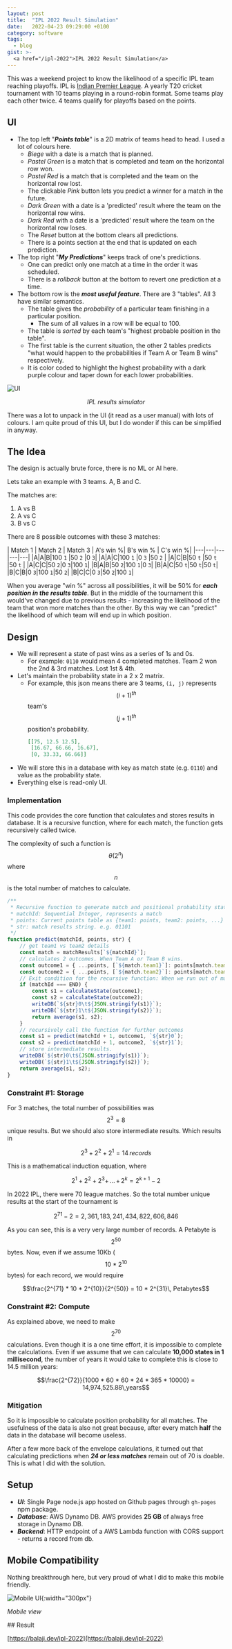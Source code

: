 ```yaml
---
layout: post
title:  "IPL 2022 Result Simulation"
date:   2022-04-23 09:29:00 +0100
category: software
tags:
  - blog
gist: >-
  <a href="/ipl-2022">IPL 2022 Result Simulation</a>
---
```

This was a weekend project to know the likelihood of a specific IPL team reaching playoffs. IPL is [Indian Premier League](https://en.wikipedia.org/wiki/Indian_Premier_League). A yearly T20 cricket tournament with 10 teams playing in a round-robin format. Some teams play each other twice. 4 teams qualify for playoffs based on the points.

## UI
- The top left "***Points table***" is  a 2D matrix of teams head to head. I used a lot of colours here.
  - *Biege* with a date is a match that is planned.
  - *Pastel Green* is a match that is completed and team on the horizontal row won.
  - *Pastel Red* is a match that is completed and the team on the horizontal row lost.
  - The clickable *Pink* button lets you predict a winner for a match in the future.
  - *Dark Green* with a date is a 'predicted' result where the team on the horizontal row wins.
  - *Dark Red* with a date is a 'predicted' result where the team on the horizontal row loses.
  - The *Reset* button at the bottom clears all predictions.
  - There is a points section at the end that is updated on each prediction.
- The top right "***My Predictions***" keeps track of one's predictions.
  - One can predict only one match at a time in the order it was scheduled.
  - There is a *rollback* button at the bottom to revert one prediction at a time.
- The bottom row is the ***most useful feature***. There are 3 "tables". All 3 have similar semantics.
  - The table gives the *probability* of a particular team finishing in a particular position.
    - The sum of all values in a row will be equal to 100.
  - The table is *sorted* by each team's "highest probable position in the table".
  - The first table is the current situation, the other 2 tables predicts "what would happen to the probabilities if Team A or Team B wins" respectively.
  - It is color coded to highlight the highest probability with a dark purple colour and taper down for each lower probabilities.

![UI](/assets/img/10.png)
<p align="center"><i>IPL results simulator</i></p>

There was a lot to unpack in the UI (it read as a user manual) with lots of colours. I am quite proud of this UI, but I do wonder if this can be simplified in anyway.

## The Idea

The design is actually brute force, there is no ML or AI here. 

Lets take an example with 3 teams. A, B and C. 

The matches are:
1. A vs B
2. A vs C
3. B vs C

There are 8 possible outcomes with these 3 matches:

| Match 1  | Match 2  | Match 3 | A's win %| B's win % | C's win %| 
|---|---|---|---|---|
|A|A|B|100 `1` |50 `2` |0 `3`|
|A|A|C|100 `1` |0 `3` |50 `2` |
|A|C|B|50 `t` |50 `t` |50 `t` |
|A|C|C|50 `2`|0 `3`|100 `1`|
|B|A|B|50 `2`|100 `1`|0 `3`|
|B|A|C|50 `t`|50 `t`|50 `t`|
|B|C|B|0 `3`|100 `1`|50 `2`|
|B|C|C|0 `3`|50 `2`|100 `1`|

When you average "win %" across all possibilities, it will be 50% for ***each position in the results table***. But in the middle of the tournament this would've changed due to previous results - increasing the likelihood of the team that won more matches than the other. By this way we can "predict" the likelihood of which team will end up in which position.

## Design
- We will represent a state of past wins as a series of 1s and 0s. 
  - For example: `0110` would mean 4 completed matches. Team 2 won the 2nd & 3rd matches. Lost 1st & 4th.
- Let's maintain the probability state in a 2 x 2 matrix.
  - For example, this json means there are 3 teams, `(i, j)` represents $${(i + 1)}^{th}$$ team's $${(j + 1)}^{th}$$ position's probability.
    ```json
    [[75, 12.5 12.5],
     [16.67, 66.66, 16.67],
     [0, 33.33, 66.66]]
    ```
- We will store this in a database with key as match state (e.g. `0110`) and value as the probability state.
- Everything else is read-only UI.

### Implementation
This code provides the core function that calculates and stores results in database. It is a recursive function, where for each match, the function gets recursively called twice. 

The complexity of such a function is $$\theta(2^n)$$ where $$n$$ is the total number of matches to calculate.
```javascript
/**
 * Recursive function to generate match and positional probability states.
 * matchId: Sequential Integer, represents a match
 * points: Current points table as {team1: points, team2: points, ...}
 * str: match results string. e.g. 01101
 */
function predict(matchId, points, str) {
    // get team1 vs team2 details
    const match = matchResults[`${matchId}`];
    // calculates 2 outcomes. When Team A or Team B wins.
    const outcome1 = { ...points, [`${match.team1}`]: points[match.team1] + 2 };
    const outcome2 = { ...points, [`${match.team2}`]: points[match.team2] + 2 };
    // Exit condition for the recursive function: When we run out of matches.
    if (matchId === END) {
        const s1 = calculateState(outcome1);
        const s2 = calculateState(outcome2);
        writeDB(`${str}0\t${JSON.stringify(s1)}`);
        writeDB(`${str}1\t${JSON.stringify(s2)}`);             
        return average(s1, s2);
    }
    // recursively call the function for further outcomes
    const s1 = predict(matchId + 1, outcome1, `${str}0`);
    const s2 = predict(matchId + 1, outcome2, `${str}1`);
    // store intermediate results.
    writeDB(`${str}0\t${JSON.stringify(s1)}`);
    writeDB(`${str}1\t${JSON.stringify(s2)}`); 
    return average(s1, s2);
}
```

### Constraint #1: Storage
For 3 matches, the total number of possibilities was $$2^3 = 8$$ unique results. But we should also store intermediate results. Which results in

$$2^3 + 2^2 + 2^1 = 14\,records$$

This is a mathematical induction equation, where

$$2^1 + 2^2 + 2^3 +\, ...\,+\, 2^k = 2^{k+1} - 2$$

In 2022 IPL, there were 70 league matches. So the total number unique results at the start of the tournament is 

$$2^{71} - 2 = 2,361,183,241,434,822,606,846$$

As you can see, this is a very very large number of records. A Petabyte is $$2^{50}$$ bytes. Now, even if we assume 10Kb ($$10 * 2^{10}$$ bytes) for each record, we would require

$$\frac{2^{71} * 10 * 2^{10}}{2^{50}} = 10 * 2^{31}\, Petabytes$$

### Constraint #2: Compute
As explained above, we need to make $$2^{70}$$ calculations. Even though it is a one time effort, it is impossible to complete the calculations. Even if we assume that we can calculate **10,000 states in 1 millisecond**, the number of years it would take to complete this is close to 14.5 million years:

$$\frac{2^{72}}{1000 * 60 * 60 * 24 * 365 * 10000} = 14,974,525.88\,years$$

### Mitigation
So it is impossible to calculate position probability for all matches. The usefulness of the data is also not great because, after every match **half** the data in the database will become useless.

After a few more back of the envelope calculations, it turned out that calculating predictions when ***24 or less matches*** remain out of 70 is doable. This is what I did with the solution.

## Setup
- ***UI***: Single Page node.js app hosted on Github pages through `gh-pages` npm package.
- ***Database***: AWS Dynamo DB. AWS provides **25 GB** of always free storage in Dynamo DB.
- ***Backend***: HTTP endpoint of a AWS Lambda function with CORS support - returns a record from db.

## Mobile Compatibility
Nothing breakthrough here, but very proud of what I did to make this mobile friendly.

![Mobile UI](/assets/img/11.png){:width="300px"}
<p><i>Mobile view</i></p>
## Result

[https://balaji.dev/ipl-2022](https://balaji.dev/ipl-2022)
